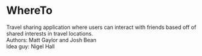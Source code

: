 # WhereTo

Travel sharing application where users can interact with friends based off of shared interests in travel locations.
<br />
Authors: Matt Gaylor and Josh Bean
<br />
Idea guy: Nigel Hall
